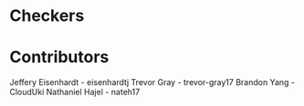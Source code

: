 # Checkers

# Contributors

Jeffery Eisenhardt - eisenhardtj
Trevor Gray - trevor-gray17
Brandon Yang - CloudUki
Nathaniel Hajel - nateh17